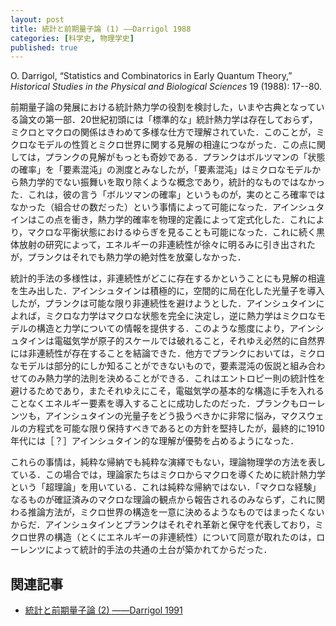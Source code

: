 ```yaml
---
layout: post
title: 統計と前期量子論 (1) ——Darrigol 1988
categories: [科学史, 物理学史]
published: true
---
```


O. Darrigol, “Statistics and Combinatorics in Early Quantum Theory,” _Historical Studies in the Physical and Biological Sciences_ 19 (1988): 17--80.

前期量子論の発展における統計熱力学の役割を検討した，いまや古典となっている論文の第一部．20世紀初頭には「標準的な」統計熱力学は存在しておらず，ミクロとマクロの関係はきわめて多様な仕方で理解されていた．このことが，ミクロなモデルの性質とミクロ世界に関する見解の相違につながった．この点に関しては，プランクの見解がもっとも奇妙である．プランクはボルツマンの「状態の確率」を「要素混沌」の測度とみなしたが，「要素混沌」はミクロなモデルから熱力学的でない振舞いを取り除くような概念であり，統計的なものではなかった．これは，彼の言う「ボルツマンの確率」というものが，実のところ確率ではなかった（組合せの数だった）という事情によって可能になった．アインシュタインはこの点を衝き，熱力学的確率を物理的定義によって定式化した．これにより，マクロな平衡状態におけるゆらぎを見ることも可能になった．これに続く黒体放射の研究によって，エネルギーの非連続性が徐々に明るみに引き出されたが，プランクはそれでも熱力学の絶対性を放棄しなかった．

統計的手法の多様性は，非連続性がどこに存在するかということにも見解の相違を生み出した．アインシュタインは積極的に，空間的に局在化した光量子を導入したが，プランクは可能な限り非連続性を避けようとした．アインシュタインによれば，ミクロな力学はマクロな状態を完全に決定し，逆に熱力学はミクロなモデルの構造と力学についての情報を提供する．このような態度により，アインシュタインは電磁気学が原子的スケールでは破れること，それゆえ必然的に自然界には非連続性が存在することを結論できた．他方でプランクにおいては，ミクロなモデルは部分的にしか知ることができないもので，要素混沌の仮説と組み合わせてのみ熱力学的法則を決めることができる．これはエントロピー則の統計性を避けるためであり，またそれゆえにこそ，電磁気学の基本的な構造に手を入れることなくエネルギー要素を導入することに成功したのだった．プランクもローレンツも，アインシュタインの光量子をどう扱うべきかに非常に悩み，マクスウェルの方程式を可能な限り保持すべきであるとの方針を堅持したが，最終的に1910年代には［？］アインシュタイン的な理解が優勢を占めるようになった．

これらの事情は，純粋な帰納でも純粋な演繹でもない，理論物理学の方法を表している．この場合では，理論家たちはミクロからマクロを導くために統計熱力学という「超理論」を用いている．これは純粋な帰納ではない．「マクロな経験」なるものが確証済みのマクロな理論の観点から報告されるのみならず，これに関わる推論方法が，ミクロ世界の構造を一意に決めるようなものではまったくないからだ．アインシュタインとプランクはそれぞれ革新と保守を代表しており，ミクロ世界の構造（とくにエネルギーの非連続性）について同意が取れたのは，ローレンツによって統計的手法の共通の土台が築かれてからだった．

<!-- 1  熱力学への最初の統計的アプローチ -->

<!-- * ボルツマン -->
<!--   * マクスウェル批判 -->
<!--   * ロシュミットへの返答 -->
<!--   * 1877年の組合せ論 -->
<!--   * 分子混沌 -->
<!-- * ギブス -->
<!-- * アインシュタイン -->
<!-- * その後の批判 -->
<!--   * エーレンフェスト -->
<!--   * ローレンツ -->

<!-- 2 放射理論への適用 -->

<!-- * プランクの理論 -->
<!--   * 要素混沌 -->
<!--   * 黒体の法則 -->
<!--   * 予想か，導出か -->
<!--   * 歴史家にとっての罠 -->
<!-- * 古典論の限界と量子的非連続性 -->
<!--   * アインシュタイン -->
<!--   * エーレンフェスト -->
<!--   * ローレンツ -->
<!--   * プランクの部分的な転向 -->
<!-- * 光量子の理論的証明 -->
<!--   * 魔法のゆらぎ -->
<!--   * 波動・粒子の二重性 -->
<!--   * ローレンツとプランクの反応 -->
<!--   * パラドクスの増大 -->
<!--   * 量子と光量子への立ち戻り -->


## 関連記事

* [統計と前期量子論 (2) ——Darrigol 1991](http://hinaba.org/mikro-und-makro/2017/09/14/02.html)
